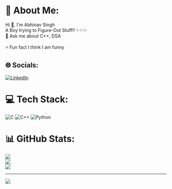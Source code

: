 # 💫 About Me:
Hi 👋, I'm Abhinav Singh<br>A Boy trying to Figure-Out Stuff!! ✨✨✨<br>💬 Ask me about C++, DSA<br><br>⚡ Fun fact I think I am funny


## 🌐 Socials:
[![LinkedIn](https://img.shields.io/badge/LinkedIn-%230077B5.svg?logo=linkedin&logoColor=white)](https://linkedin.com/in/abhinav-singh-19aab61a9) 

# 💻 Tech Stack:
![C](https://img.shields.io/badge/c-%2300599C.svg?style=for-the-badge&logo=c&logoColor=white) ![C++](https://img.shields.io/badge/c++-%2300599C.svg?style=for-the-badge&logo=c%2B%2B&logoColor=white) ![Python](https://img.shields.io/badge/python-3670A0?style=for-the-badge&logo=python&logoColor=ffdd54)
# 📊 GitHub Stats:
![](https://github-readme-stats.vercel.app/api?username=Abhi-723&theme=dark&hide_border=false&include_all_commits=false&count_private=false)<br/>
![](https://github-readme-streak-stats.herokuapp.com/?user=Abhi-723&theme=dark&hide_border=false)<br/>
![](https://github-readme-stats.vercel.app/api/top-langs/?username=Abhi-723&theme=dark&hide_border=false&include_all_commits=false&count_private=false&layout=compact)

---
[![](https://visitcount.itsvg.in/api?id=Abhi-723&icon=0&color=0)](https://visitcount.itsvg.in)

<!-- Proudly created with GPRM ( https://gprm.itsvg.in ) -->
